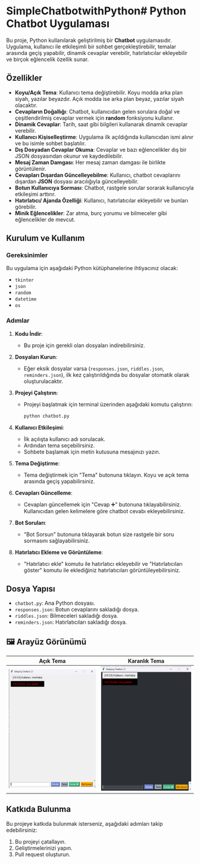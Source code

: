 # SimpleChatbotwithPython# Python Chatbot Uygulaması

Bu proje, Python kullanılarak geliştirilmiş bir **Chatbot** uygulamasıdır. 
Uygulama, kullanıcı ile etkileşimli bir sohbet gerçekleştirebilir, temalar arasında geçiş yapabilir, dinamik cevaplar verebilir, hatırlatıcılar ekleyebilir ve birçok eğlencelik özellik sunar.

## Özellikler

- **Koyu/Açık Tema**: Kullanıcı tema değiştirebilir. Koyu modda arka plan siyah, yazılar beyazdır. Açık modda ise arka plan beyaz, yazılar siyah olacaktır.
- **Cevapların Doğallığı**: Chatbot, kullanıcıdan gelen sorulara doğal ve çeşitlendirilmiş cevaplar vermek için **random** fonksiyonu kullanır.
- **Dinamik Cevaplar**: Tarih, saat gibi bilgileri kullanarak dinamik cevaplar verebilir.
- **Kullanıcı Kişiselleştirme**: Uygulama ilk açıldığında kullanıcıdan ismi alınır ve bu isimle sohbet başlatılır.
- **Dış Dosyadan Cevaplar Okuma**: Cevaplar ve bazı eğlencelikler dış bir JSON dosyasından okunur ve kaydedilebilir.
- **Mesaj Zaman Damgası**: Her mesaj zaman damgası ile birlikte görüntülenir.
- **Cevapları Dışardan Güncelleyebilme**: Kullanıcı, chatbot cevaplarını dışardan **JSON** dosyası aracılığıyla güncelleyebilir.
- **Botun Kullanıcıya Sorması**: Chatbot, rastgele sorular sorarak kullanıcıyla etkileşimi arttırır.
- **Hatırlatıcı/ Ajanda Özelliği**: Kullanıcı, hatırlatıcılar ekleyebilir ve bunları görebilir.
- **Minik Eğlencelikler**: Zar atma, burç yorumu ve bilmeceler gibi eğlencelikler de mevcut.

## Kurulum ve Kullanım

### Gereksinimler

Bu uygulama için aşağıdaki Python kütüphanelerine ihtiyacınız olacak:

- `tkinter`
- `json`
- `random`
- `datetime`
- `os`

### Adımlar

1. **Kodu İndir**:
   - Bu proje için gerekli olan dosyaları indirebilirsiniz. 

2. **Dosyaları Kurun**:
   - Eğer eksik dosyalar varsa (`responses.json`, `riddles.json`, `reminders.json`), ilk kez çalıştırıldığında bu dosyalar otomatik olarak oluşturulacaktır.

3. **Projeyi Çalıştırın**:
   - Projeyi başlatmak için terminal üzerinden aşağıdaki komutu çalıştırın:

     ```bash
     python chatbot.py
     ```

4. **Kullanıcı Etkileşimi**:
   - İlk açılışta kullanıcı adı sorulacak.
   - Ardından tema seçebilirsiniz.
   - Sohbete başlamak için metin kutusuna mesajınızı yazın.

5. **Tema Değiştirme**:
   - Tema değiştirmek için "Tema" butonuna tıklayın. Koyu ve açık tema arasında geçiş yapabilirsiniz.

6. **Cevapları Güncelleme**:
   - Cevapları güncellemek için "Cevap ➕" butonuna tıklayabilirsiniz. Kullanıcıdan gelen kelimelere göre chatbot cevabı ekleyebilirsiniz.

7. **Bot Soruları**:
   - "Bot Sorsun" butonuna tıklayarak botun size rastgele bir soru sormasını sağlayabilirsiniz.

8. **Hatırlatıcı Ekleme ve Görüntüleme**:
   - "Hatırlatıcı ekle" komutu ile hatırlatıcı ekleyebilir ve "Hatırlatıcıları göster" komutu ile eklediğiniz hatırlatıcıları görüntüleyebilirsiniz.

## Dosya Yapısı

- `chatbot.py`: Ana Python dosyası.
- `responses.json`: Botun cevaplarını sakladığı dosya.
- `riddles.json`: Bilmeceleri sakladığı dosya.
- `reminders.json`: Hatırlatıcıları sakladığı dosya.


## 🖼️ Arayüz Görünümü

| Açık Tema | Karanlık Tema |
|----------|----------------|
| ![light](docs/light.png) | ![dark](docs/dark.png) |![name](docs/name.png) |
## Katkıda Bulunma

Bu projeye katkıda bulunmak isterseniz, aşağıdaki adımları takip edebilirsiniz:

1. Bu projeyi çatallayın.
2. Geliştirmelerinizi yapın.
3. Pull request oluşturun.